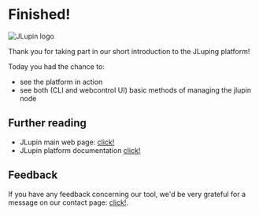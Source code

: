 # Finished!

![JLupin logo](https://jlupin.io/images/jlupin-logo.svg)

Thank you for taking part in our short introduction to the JLuping platform!

Today you had the chance to:
- see the platform in action
- see both (CLI and webcontrol UI) basic methods of managing the jlupin node

## Further reading

- JLupin main web page: [click!](https://jlupin.io/)
- JLupin platform documentation [click!](https://jlupin.io/documentation/jlupin-platform-161)

## Feedback

If you have any feedback concerning our tool, we'd be very grateful for a message on our contact page: [click!](https://jlupin.io/contact).
